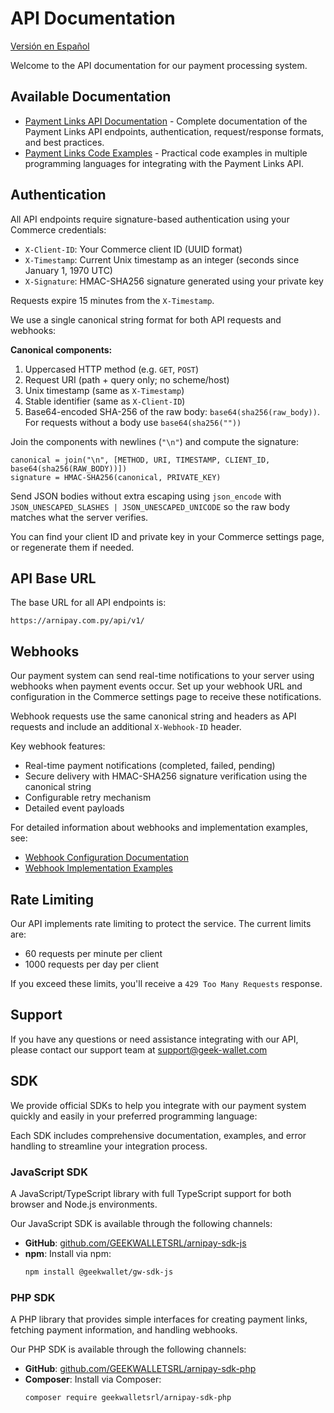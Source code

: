 # API Documentation

[Versión en Español](es/README.md)

Welcome to the API documentation for our payment processing system.

## Available Documentation

- [Payment Links API Documentation](payment-links.md) - Complete documentation of the Payment Links API endpoints, authentication, request/response formats, and best practices.
- [Payment Links Code Examples](payment-links-examples.md) - Practical code examples in multiple programming languages for integrating with the Payment Links API.

## Authentication

All API endpoints require signature-based authentication using your Commerce credentials:

- `X-Client-ID`: Your Commerce client ID (UUID format)
- `X-Timestamp`: Current Unix timestamp as an integer (seconds since January 1, 1970 UTC)
- `X-Signature`: HMAC-SHA256 signature generated using your private key

Requests expire 15 minutes from the `X-Timestamp`.

We use a single canonical string format for both API requests and webhooks:

**Canonical components:**
1. Uppercased HTTP method (e.g. `GET`, `POST`)
2. Request URI (path + query only; no scheme/host)
3. Unix timestamp (same as `X-Timestamp`)
4. Stable identifier (same as `X-Client-ID`)
5. Base64-encoded SHA-256 of the raw body: `base64(sha256(raw_body))`. For requests without a body use `base64(sha256(""))`

Join the components with newlines (`"\n"`) and compute the signature:
```
canonical = join("\n", [METHOD, URI, TIMESTAMP, CLIENT_ID, base64(sha256(RAW_BODY))])
signature = HMAC-SHA256(canonical, PRIVATE_KEY)
```

Send JSON bodies without extra escaping using `json_encode` with `JSON_UNESCAPED_SLASHES | JSON_UNESCAPED_UNICODE` so the raw body matches what the server verifies.

You can find your client ID and private key in your Commerce settings page, or regenerate them if needed.

## API Base URL

The base URL for all API endpoints is:

```
https://arnipay.com.py/api/v1/
```

## Webhooks

Our payment system can send real-time notifications to your server using webhooks when payment events occur. Set up your webhook URL and configuration in the Commerce settings page to receive these notifications.

Webhook requests use the same canonical string and headers as API requests and include an additional `X-Webhook-ID` header.

Key webhook features:
- Real-time payment notifications (completed, failed, pending)
- Secure delivery with HMAC-SHA256 signature verification using the canonical string
- Configurable retry mechanism
- Detailed event payloads

For detailed information about webhooks and implementation examples, see:
- [Webhook Configuration Documentation](payment-links.md#webhook-notifications)
- [Webhook Implementation Examples](payment-links-examples.md#webhook-examples)

## Rate Limiting

Our API implements rate limiting to protect the service. The current limits are:

- 60 requests per minute per client
- 1000 requests per day per client

If you exceed these limits, you'll receive a `429 Too Many Requests` response.

## Support

If you have any questions or need assistance integrating with our API, please contact our support team at support@geek-wallet.com 

## SDK

We provide official SDKs to help you integrate with our payment system quickly and easily in your preferred programming language:

Each SDK includes comprehensive documentation, examples, and error handling to streamline your integration process.

### JavaScript SDK

A JavaScript/TypeScript library with full TypeScript support for both browser and Node.js environments.

Our JavaScript SDK is available through the following channels:

- **GitHub**: [github.com/GEEKWALLETSRL/arnipay-sdk-js](https://github.com/GEEKWALLETSRL/arnipay-sdk-js)
- **npm**: Install via npm:
  ```bash
  npm install @geekwallet/gw-sdk-js
  ```

### PHP SDK

A PHP library that provides simple interfaces for creating payment links, fetching payment information, and handling webhooks.

Our PHP SDK is available through the following channels:

- **GitHub**: [github.com/GEEKWALLETSRL/arnipay-sdk-php](https://github.com/GEEKWALLETSRL/arnipay-sdk-php)
- **Composer**: Install via Composer:
  ```bash
  composer require geekwalletsrl/arnipay-sdk-php
  ```

